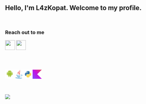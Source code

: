## Hello, I'm L4zKopat. Welcome to my profile.

<br />

### Reach out to me    


[<img height="32" width="32" src="https://unpkg.com/simple-icons@v7/icons/twitter.svg"/>][twitter] 
[<img height="32" width="32" src="https://unpkg.com/simple-icons@v7/icons/linkedin.svg"/>][linkedin]



[twitter]: https://twitter.com/kutaykrm61
[linkedin]: https://www.linkedin.com/in/kutay-kerem-754016238/


<br />
<br />

<img src ="https://raw.githubusercontent.com/devicons/devicon/master/icons/android/android-original-wordmark.svg" width ="30" height="30"><img src ="https://raw.githubusercontent.com/devicons/devicon/master/icons/java/java-original.svg" width ="30" height="30"><img src ="https://raw.githubusercontent.com/github/explore/80688e429a7d4ef2fca1e82350fe8e3517d3494d/topics/python/python.png" width ="30" height="30"><img src ="https://raw.githubusercontent.com/github/explore/80688e429a7d4ef2fca1e82350fe8e3517d3494d/topics/kotlin/kotlin.png" width ="30" height="30">



<br />
<br />


 <summary>   </summary>
 <img src ="https://github-readme-stats.vercel.app/api/top-langs/?username=L4zKopat&theme=radical" >
